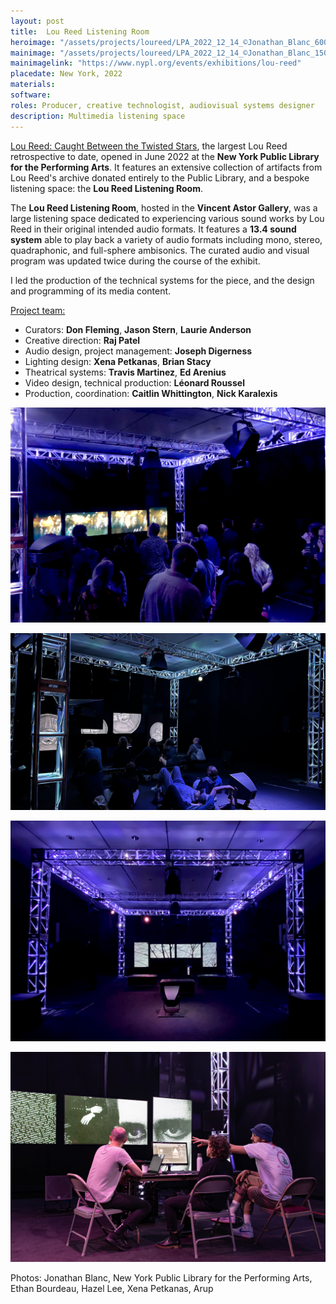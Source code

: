 ```yaml
---
layout: post
title:  Lou Reed Listening Room
heroimage: "/assets/projects/loureed/LPA_2022_12_14_©Jonathan_Blanc_600.jpg"
mainimage: "/assets/projects/loureed/LPA_2022_12_14_©Jonathan_Blanc_1500.jpg"
mainimagelink: "https://www.nypl.org/events/exhibitions/lou-reed"
placedate: New York, 2022
materials:
software:
roles: Producer, creative technologist, audiovisual systems designer
description: Multimedia listening space
---
```


<div class="project-narrative">

<p>
	<a href="https://www.nypl.org/events/exhibitions/lou-reed">Lou Reed: Caught Between the Twisted Stars</a>, the largest Lou Reed retrospective to date, opened in June 2022 at the <b>New York Public Library for the Performing Arts</b>. It features an extensive collection of artifacts from Lou Reed's archive donated entirely to the Public Library, and a bespoke listening space: the <b>Lou Reed Listening Room</b>.
</p>
	
<p>
	The <b>Lou Reed Listening Room</b>, hosted in the <b>Vincent Astor Gallery</b>, was a large listening space dedicated to experiencing various sound works by Lou Reed in their original intended audio formats. It features a <b>13.4 sound system</b> able to play back a variety of audio formats including mono, stereo, quadraphonic, and full-sphere ambisonics. The curated audio and visual program was updated twice during the course of the exhibit.
</p>

<p>
	I led the production of the technical systems for the piece, and the design and programming of its media content.
</p>

<p style="margin-bottom: 0em; text-decoration: underline;">
	Project team:
	<ul>
		<li>Curators: <b>Don Fleming</b>, <b>Jason Stern</b>, <b>Laurie Anderson</b></li>
		<li>Creative direction: <b>Raj Patel</b><br/></li>
		<li>Audio design, project management: <b>Joseph Digerness</b><br/></li>
	<li>Lighting design: <b>Xena Petkanas</b>, <b>Brian Stacy</b><br/></li>
	<li>Theatrical systems: <b>Travis Martinez</b>, <b>Ed Arenius</b><br/></li>
	<li>Video design, technical production: <b>Léonard Roussel</b><br/></li>
	<li>Production, coordination: <b>Caitlin Whittington</b>, <b>Nick Karalexis</b></li>
	</ul>
</p>

</div>

<div class="project-specifics">
</div>

<div class="project-media">
<p><img src="/assets/projects/loureed/LR2_1500px.jpg"></p>
<p><img src="/assets/projects/loureed/IMG_1124_1500px.jpg"></p>
<p><img src="/assets/projects/loureed/IMG_0300_1500px.jpg"></p>
<p><img src="/assets/projects/loureed/Lou Reed NYPL-15_1500px.jpg"></p>
<p class="inline-descr">Photos: Jonathan Blanc, New York Public Library for the Performing Arts, Ethan Bourdeau, Hazel Lee, Xena Petkanas, Arup</p>
</div>